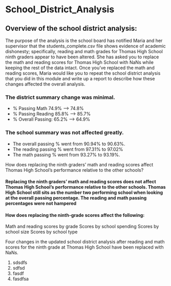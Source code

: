 # School_District_Analysis

## Overview of the school district analysis: 
The purpose of the analysis is the school board has notified Maria and her supervisor that the students_complete.csv file shows evidence of academic dishonesty; specifically, reading and math grades for Thomas High School ninth graders appear to have been altered. She has asked you to replace the math and reading scores for Thomas High School with NaNs while keeping the rest of the data intact. Once you’ve replaced the math and reading scores, Maria would like you to repeat the school district analysis that you did in this module and write up a report to describe how these changes affected the overall analysis.

### The district summary change was minimal.  		 
* % Passing Math 74.9% --> 74.8%
* % Passing Reading 85.8% -->	85.7%
* % Overall Passing: 65.2% --> 64.9%


### The school summary was not affected greatly. 
* The overall passing % went from 90.94% to 90.63%.
* The reading passing % went from 97.31% to 97.02%
* The math passing % went from 93.27% to 93.19%.


How does replacing the ninth graders’ math and reading scores affect Thomas High School’s performance relative to the other schools?

#### Replacing the ninth graders’ math and reading scores does not affect Thomas High School’s performance relative to the other schools. Thomas High School still sits as the number two performing school when looking at the overall passing percentage. The reading and math passing percentages were not hampered 

#### How does replacing the ninth-grade scores affect the following:
Math and reading scores by grade
Scores by school spending
Scores by school size
Scores by school type

Four changes in the updated school district analysis after reading and math scores for the ninth grade at Thomas High School have been replaced with NaNs.
1. sdsdfs
2. sdfsd
3. fasdf
4. fasdfsa
